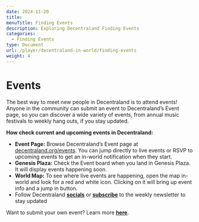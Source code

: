 ```yaml
---
date: 2024-11-20
title: 
menuTitle: Finding Events
description: Exploring Decentraland Finding Events
categories:
  - Finding Events
type: Document
url: /player/decentraland-in-world/finding-events
weight: 4
---
```


# Events

The best way to meet new people in Decentraland is to attend events! Anyone in the community can submit an event to Decentraland’s Event page, so you can discover a wide variety of events, from annual music festivals to weekly hang outs, if you stay updated.

**How check current and upcoming events in Decentraland:**

- **Event Page:** Browse Decentraland’s Event page at [decentraland.org/events](http://decentraland.org/events). You can jump directly to live events or RSVP to upcoming events to get an in-world notification when they start.
- **Genesis Plaza:** Check the Event board when you land in Genesis Plaza. It will display events happening soon.
- **World Map:** To see where live events are happening, open the map in-world and look for a red and white icon. Clicking on it will bring up event info and a jump in button.
- Follow Decentraland [**socials**](https://twitter.com/decentraland) or [**subscribe**](https://decentraland.beehiiv.com/subscribe) to the weekly newsletter to stay updated

Want to submit your own event? Learn more [**here**](https://www.youtube.com/watch?v=jMNk_W1yqjU).


